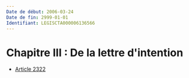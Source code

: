 ```yaml
---
Date de début: 2006-03-24
Date de fin: 2999-01-01
Identifiant: LEGISCTA000006136566
---
```


<h1>Chapitre III : De la lettre d'intention</h1>

- [Article 2322](article_2322.md)

